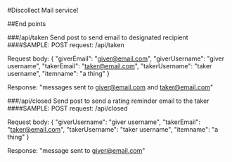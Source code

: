 #Discollect Mail service!

##End points

###/api/taken
Send post to send email to designated recipient
####SAMPLE:
POST request:
/api/taken

Request body:
{
    "giverEmail": "giver@email.com",
    "giverUsername": "giver username",
    "takerEmail": "taker@email.com",
    "takerUsername": "taker username",
    "itemname": "a thing"
}

Response:
"messages sent to giver@email.com and taker@email.com"

###/api/closed
Send post to send a rating reminder email to the taker
####SAMPLE:
POST request:
/api/closed

Request body:
{
    "giverUsername": "giver username",
    "takerEmail": "taker@email.com",
    "takerUsername": "taker username",
    "itemname": "a thing"
}

Response:
"message sent to giver@email.com"
